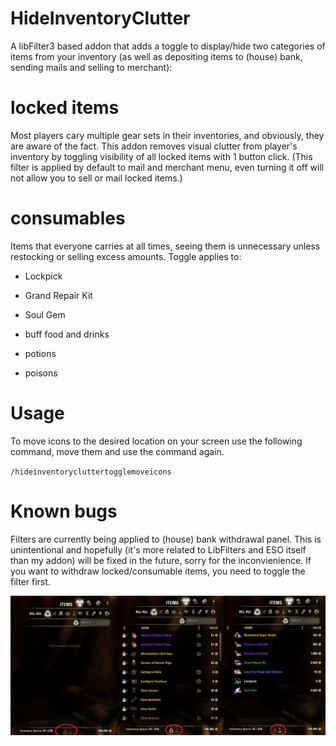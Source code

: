 # HideInventoryClutter

A libFilter3 based addon that adds a toggle to display/hide two categories of items from your inventory (as well as  depositing items to (house) bank, sending mails and selling to merchant):

# locked items 

Most players cary multiple gear sets in their inventories, and obviously, they are aware of the fact. This addon removes visual clutter from player's inventory by toggling visibility of all locked items with 1 button click. (This filter is applied by default to mail and merchant menu, even turning it off will not allow you to sell or mail locked items.)

# consumables

Items that everyone carries at all times, seeing them is unnecessary unless restocking or selling excess amounts. Toggle applies to:

- Lockpick
- Grand Repair Kit
- Soul Gem

- buff food and drinks
- potions
- poisons

# Usage

To move icons to the desired location on your screen use the following command, move them and use the command again.

`/hideinventorycluttertogglemoveicons`

# Known bugs

Filters are currently being applied to (house) bank withdrawal panel. This is unintentional and hopefully (it's more related to LibFilters and ESO itself than my addon) will be fixed in the future, sorry for the inconvienience. If you want to withdraw locked/consumable items, you need to toggle the filter first.

![](../_screenshots/HideInventoryClutter/HideInventoryClutter.png)
